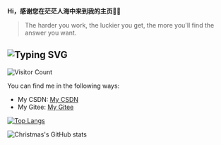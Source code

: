 **Hi，感谢您在茫茫人海中来到我的主页👏🎉**
> The harder you work, the luckier you get, the more you'll find the answer you want.<br>

![Typing SVG](https://readme-typing-svg.herokuapp.com?font=DynaPuff&size=20&pause=1000&color=9999FF&center=true&vCenter=true&width=900&height=22&lines=The+harder+you+work+,the+luckier+you+get,+the+more+you'll+find+the+answer+you+want.++%F0%9F%91%8B)
---
![Visitor Count](https://profile-counter.glitch.me/CWisdomJ/count.svg)

You can find me in the following ways:
+ My CSDN: [My CSDN](https://blog.csdn.net/qq_60955261)
+ My Gitee: [My Gitee](https://gitee.com/cwisdomj)

[![Top Langs](https://github-readme-stats.vercel.app/api/top-langs/?username=CWisdomJ&layout=compact)](https://github.com/CWisdomJ/github-readme-stats)

![Christmas's GitHub stats](https://github-readme-stats.vercel.app/api?username=CWisdomJ&show_icons=true&theme=tokyonight)


